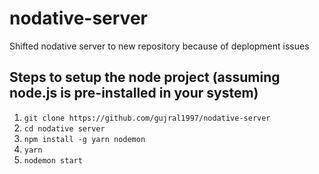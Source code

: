 # nodative-server
Shifted nodative server to new repository because of deplopment issues

## Steps to setup the node project (assuming node.js is pre-installed in your system)

1. `git clone https://github.com/gujral1997/nodative-server`
2. `cd nodative server`
3. `npm install -g yarn nodemon`
4. `yarn`
5. `nodemon start`
